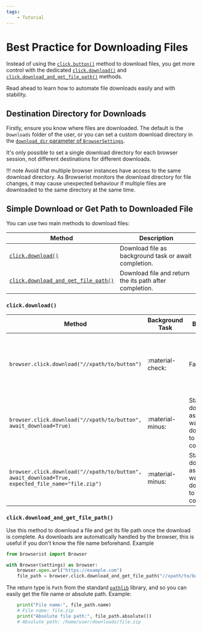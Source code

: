```yaml
---
tags:
    - Tutorial
---
```


# Best Practice for Downloading Files
Instead of using the [`click.button()`](../reference/browser/click.md#browserist.browser.click.__main__.ClickDriverMethods.button) method to download files, you get more control with the dedicated [`click.download()`](../reference/browser/click.md#browserist.browser.click.__main__.ClickDriverMethods.download) and [`click.download_and_get_file_path()`](../reference/browser/click.md#browserist.browser.click.__main__.ClickDriverMethods.download_and_get_file_path) methods.

Read ahead to learn how to automate file downloads easily and with stability.

## Destination Directory for Downloads
Firstly, ensure you know where files are downloaded. The default is the `Downloads` folder of the user, or you can set a custom download directory in the [`download_dir` parameter of `BrowserSettings`](./settings/overview.md).

It's only possible to set a single download directory for each browser session, not different destinations for different downloads.

!!! note
    Avoid that multiple browser instances have access to the same download directory. As Browserist monitors the download directory for file changes, it may cause unexpected behaviour if multiple files are downloaded to the same directory at the same time.

## Simple Download or Get Path to Downloaded File
You can use two main methods to download files:

| Method | Description |
| ------ | ----------- |
| [`click.download()`](#clickdownload) | Download file as background task or await completion. |
| [`click.download_and_get_file_path()`](#clickdownload_and_get_file_path) | Download file and return the its path after completion. |

### `click.download()`
| Method | Background Task | Benefit | Disadvantage |
| ------ | --------------- | ------- | ------------ |
| `browser.click.download("//xpath/to/button")` | :material-check: | Faster | If the browser quits during a download, the download may be cancelled or left uncomplete |
| `browser.click.download("//xpath/to/button", await_download=True)` | :material-minus: | Stable download as we wait for download to complete | This will attempt to guess the file name, which may be slower |
| `browser.click.download("//xpath/to/button", await_download=True, expected_file_name="file.zip")` | :material-minus: | Stable download as we wait for download to complete | Slower than background task, yet faster if you know the file name |

### `click.download_and_get_file_path()`
Use this method to download a file and get its file path once the download is complete. As downloads are automatically handled by the browser, this is useful if you don't know the file name beforehand. Example

```python title="" linenums="1"
from browserist import Browser

with Browser(settings) as browser:
    browser.open.url("https://example.com")
    file_path = browser.click.download_and_get_file_path("//xpath/to/button")
```

The return type is `Path` from the standard [`pathlib`](https://docs.python.org/3/library/pathlib.html) library, and so you can easily get the file name or absolute path. Example:

```python title="" linenums="6"
    print("File name:", file_path.name)
    # File name: file.zip
    print("Absolute file path:", file_path.absolute())
    # Absolute path: /home/user/downloads/file.zip
```
